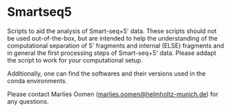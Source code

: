 # Smartseq5
Scripts to aid the analysis of Smart-seq+5' data. 
These scripts should not be used out-of-the-box, but are intended to help the understanding of the computational separation of 5' fragments and internal (ELSE) fragments and in general the first processing steps of Smart-seq+5' data. Please addapt the script to work for your computational setup.

Additionally, one can find the softwares and their versions used in the conda environments. 

Please contact Marlies Oomen (marlies.oomen@helmholtz-munich.de) for any questions. 
